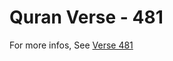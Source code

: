 # Quran Verse - 481 

For more infos, See [Verse 481](https://www.quranbookk.com/quran/search?q=481)